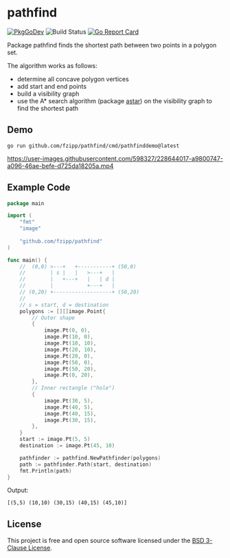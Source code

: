 # pathfind

[![PkgGoDev](https://pkg.go.dev/badge/github.com/fzipp/pathfind)](https://pkg.go.dev/github.com/fzipp/pathfind)
![Build Status](https://github.com/fzipp/pathfind/workflows/build/badge.svg)
[![Go Report Card](https://goreportcard.com/badge/github.com/fzipp/pathfind)](https://goreportcard.com/report/github.com/fzipp/pathfind)

Package pathfind finds the shortest path between two points in a polygon set.

The algorithm works as follows:
- determine all concave polygon vertices
- add start and end points
- build a visibility graph
- use the A* search algorithm (package [astar](https://github.com/fzipp/astar))
  on the visibility graph to find the shortest path

## Demo

```
go run github.com/fzipp/pathfind/cmd/pathfinddemo@latest
```

https://user-images.githubusercontent.com/598327/228644017-a9800747-a096-46ae-befe-d725da18205a.mp4

## Example Code

```go
package main

import (
	"fmt"
	"image"
	
	"github.com/fzipp/pathfind"
)

func main() {
	//  (0,0) >---+   +-----------+ (50,0)
	//        | s |   |   >---+   |
	//        |   +---+   |   | d |
	//        |           +---+   |
	// (0,20) +-------------------+ (50,20)
	//
	// s = start, d = destination
	polygons := [][]image.Point{
		// Outer shape
		{
			image.Pt(0, 0),
			image.Pt(10, 0),
			image.Pt(10, 10),
			image.Pt(20, 10),
			image.Pt(20, 0),
			image.Pt(50, 0),
			image.Pt(50, 20),
			image.Pt(0, 20),
		},
		// Inner rectangle ("hole")
		{
			image.Pt(30, 5),
			image.Pt(40, 5),
			image.Pt(40, 15),
			image.Pt(30, 15),
		},
	}
	start := image.Pt(5, 5)
	destination := image.Pt(45, 10)

	pathfinder := pathfind.NewPathfinder(polygons)
	path := pathfinder.Path(start, destination)
	fmt.Println(path)
}
```

Output:

```
[(5,5) (10,10) (30,15) (40,15) (45,10)]
```

## License

This project is free and open source software licensed under the
[BSD 3-Clause License](LICENSE).
